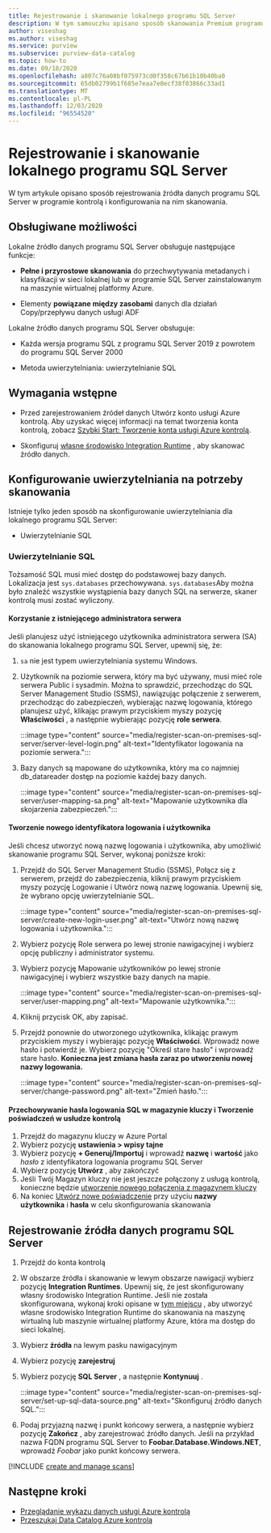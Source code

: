 ```yaml
---
title: Rejestrowanie i skanowanie lokalnego programu SQL Server
description: W tym samouczku opisano sposób skanowania Premium programu SQL Server przy użyciu samodzielnego środowiska IR.
author: viseshag
ms.author: viseshag
ms.service: purview
ms.subservice: purview-data-catalog
ms.topic: how-to
ms.date: 09/18/2020
ms.openlocfilehash: a807c76a08bf075973cd0f358c67b61b10b40ba0
ms.sourcegitcommit: 65db02799b1f685e7eaa7e0ecf38f03866c33ad1
ms.translationtype: MT
ms.contentlocale: pl-PL
ms.lasthandoff: 12/03/2020
ms.locfileid: "96554520"
---
```

# <a name="register-and-scan-an-on-premises-sql-server"></a>Rejestrowanie i skanowanie lokalnego programu SQL Server

W tym artykule opisano sposób rejestrowania źródła danych programu SQL Server w programie kontrolą i konfigurowania na nim skanowania.

## <a name="supported-capabilities"></a>Obsługiwane możliwości

Lokalne źródło danych programu SQL Server obsługuje następujące funkcje:

- **Pełne i przyrostowe skanowania** do przechwytywania metadanych i klasyfikacji w sieci lokalnej lub w programie SQL Server zainstalowanym na maszynie wirtualnej platformy Azure.

- Elementy **powiązane między zasobami** danych dla działań Copy/przepływu danych usługi ADF

Lokalne źródło danych programu SQL Server obsługuje:

- Każda wersja programu SQL z programu SQL Server 2019 z powrotem do programu SQL Server 2000

- Metoda uwierzytelniania: uwierzytelnianie SQL

## <a name="prerequisites"></a>Wymagania wstępne

- Przed zarejestrowaniem źródeł danych Utwórz konto usługi Azure kontrolą. Aby uzyskać więcej informacji na temat tworzenia konta kontrolą, zobacz [Szybki Start: Tworzenie konta usługi Azure kontrolą](create-catalog-portal.md).

- Skonfiguruj [własne środowisko Integration Runtime](manage-integration-runtimes.md) , aby skanować źródło danych.

## <a name="setting-up-authentication-for-a-scan"></a>Konfigurowanie uwierzytelniania na potrzeby skanowania

Istnieje tylko jeden sposób na skonfigurowanie uwierzytelniania dla lokalnego programu SQL Server:

- Uwierzytelnianie SQL

### <a name="sql-authentication"></a>Uwierzytelnianie SQL

Tożsamość SQL musi mieć dostęp do podstawowej bazy danych. Lokalizacja jest `sys.databases` przechowywana. `sys.databases`Aby można było znaleźć wszystkie wystąpienia bazy danych SQL na serwerze, skaner kontrolą musi zostać wyliczony.

#### <a name="using-an-existing-server-administrator"></a>Korzystanie z istniejącego administratora serwera

Jeśli planujesz użyć istniejącego użytkownika administratora serwera (SA) do skanowania lokalnego programu SQL Server, upewnij się, że:

1. `sa` nie jest typem uwierzytelniania systemu Windows.

2. Użytkownik na poziomie serwera, który ma być używany, musi mieć role serwera Public i sysadmin. Można to sprawdzić, przechodząc do SQL Server Management Studio (SSMS), nawiązując połączenie z serwerem, przechodząc do zabezpieczeń, wybierając nazwę logowania, którego planujesz użyć, klikając prawym przyciskiem myszy pozycję **Właściwości** , a następnie wybierając pozycję **role serwera**.

   :::image type="content" source="media/register-scan-on-premises-sql-server/server-level-login.png" alt-text="Identyfikator logowania na poziomie serwera.":::

3. Bazy danych są mapowane do użytkownika, który ma co najmniej db_datareader dostęp na poziomie każdej bazy danych.

   :::image type="content" source="media/register-scan-on-premises-sql-server/user-mapping-sa.png" alt-text="Mapowanie użytkownika dla skojarzenia zabezpieczeń.":::

#### <a name="creating-a-new-login-and-user"></a>Tworzenie nowego identyfikatora logowania i użytkownika

Jeśli chcesz utworzyć nową nazwę logowania i użytkownika, aby umożliwić skanowanie programu SQL Server, wykonaj poniższe kroki:

1. Przejdź do SQL Server Management Studio (SSMS), Połącz się z serwerem, przejdź do zabezpieczenia, kliknij prawym przyciskiem myszy pozycję Logowanie i Utwórz nową nazwę logowania. Upewnij się, że wybrano opcję uwierzytelnianie SQL.

   :::image type="content" source="media/register-scan-on-premises-sql-server/create-new-login-user.png" alt-text="Utwórz nową nazwę logowania i użytkownika.":::

2. Wybierz pozycję Role serwera po lewej stronie nawigacyjnej i wybierz opcję publiczny i administrator systemu.

3. Wybierz pozycję Mapowanie użytkowników po lewej stronie nawigacyjnej i wybierz wszystkie bazy danych na mapie.

   :::image type="content" source="media/register-scan-on-premises-sql-server/user-mapping.png" alt-text="Mapowanie użytkownika.":::

4. Kliknij przycisk OK, aby zapisać.

5. Przejdź ponownie do utworzonego użytkownika, klikając prawym przyciskiem myszy i wybierając pozycję **Właściwości**. Wprowadź nowe hasło i potwierdź je. Wybierz pozycję "Określ stare hasło" i wprowadź stare hasło. **Konieczna jest zmiana hasła zaraz po utworzeniu nowej nazwy logowania.**

   :::image type="content" source="media/register-scan-on-premises-sql-server/change-password.png" alt-text="Zmień hasło.":::

#### <a name="storing-your-sql-login-password-in-a-key-vault-and-creating-a-credential-in-purview"></a>Przechowywanie hasła logowania SQL w magazynie kluczy i Tworzenie poświadczeń w usłudze kontrolą

1. Przejdź do magazynu kluczy w Azure Portal
1. Wybierz pozycję **ustawienia > wpisy tajne**
1. Wybierz pozycję **+ Generuj/Importuj** i wprowadź **nazwę** i **wartość** jako *hasło* z identyfikatora logowania programu SQL Server
1. Wybierz pozycję **Utwórz** , aby zakończyć
1. Jeśli Twój Magazyn kluczy nie jest jeszcze połączony z usługą kontrolą, konieczne będzie [utworzenie nowego połączenia z magazynem kluczy](manage-credentials.md#create-azure-key-vaults-connections-in-your-azure-purview-account)
1. Na koniec [Utwórz nowe poświadczenie](manage-credentials.md#create-a-new-credential) przy użyciu **nazwy użytkownika** i **hasła** w celu skonfigurowania skanowania

## <a name="register-a-sql-server-data-source"></a>Rejestrowanie źródła danych programu SQL Server

1. Przejdź do konta kontrolą

1. W obszarze źródła i skanowanie w lewym obszarze nawigacji wybierz pozycję **Integration Runtimes**. Upewnij się, że jest skonfigurowany własny środowisko Integration Runtime. Jeśli nie została skonfigurowana, wykonaj kroki opisane w [tym miejscu](manage-integration-runtimes.md) , aby utworzyć własne środowisko Integration Runtime do skanowania na maszynę wirtualną lub maszynie wirtualnej platformy Azure, która ma dostęp do sieci lokalnej.

1. Wybierz **źródła** na lewym pasku nawigacyjnym

1. Wybierz pozycję **zarejestruj**

1. Wybierz pozycję **SQL Server** , a następnie **Kontynuuj** .

   :::image type="content" source="media/register-scan-on-premises-sql-server/set-up-sql-data-source.png" alt-text="Skonfiguruj źródło danych SQL.":::

5. Podaj przyjazną nazwę i punkt końcowy serwera, a następnie wybierz pozycję **Zakończ** , aby zarejestrować źródło danych. Jeśli na przykład nazwa FQDN programu SQL Server to **Foobar.Database.Windows.NET**, wprowadź *Foobar* jako punkt końcowy serwera.

[!INCLUDE [create and manage scans](includes/manage-scans.md)]

## <a name="next-steps"></a>Następne kroki

- [Przeglądanie wykazu danych usługi Azure kontrolą](how-to-browse-catalog.md)
- [Przeszukaj Data Catalog Azure kontrolą](how-to-search-catalog.md)
